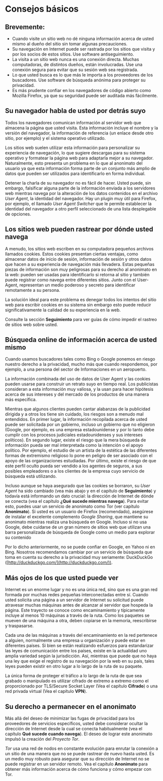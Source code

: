 Consejos básicos
================

Brevemente:
-----------

 * Cuando visite un sitio web no dé ninguna información acerca de usted mismo al dueño del sitio sin tomar algunas precauciones.
 * Su navegación en Internet puede ser rastrada por los sitios que visita y por los socios de estos sitios. Use software antiseguimiento.
 * La visita a un sitio web nunca es una conexión directa. Muchas computadoras, de distintos dueños, están involucradas. Use una conexión segura para evitar que su sesión web sea registrada.
 * Lo que usted busca es lo que más le importa a los proveedores de los buscadores. Use software de búsqueda anónima para proteger su privacidad.
 * Es más prudente confiar en los navegadores de código abierto como Mozilla Firefox, ya que su seguridad puede ser auditada más fácilmente.

Su navegador habla de usted por detrás suyo
-------------------------------------------

Todos los navegadores comunican información al servidor web que almacena la página que usted visita. Esta información incluye el nombre y la versión del navegador, la información de referencia (un enlace desde otro sitio, por ejemplo) y el sistema operativo utilizado.

Los sitios web suelen utilizar esta información para personalizar su experiencia de navegación, lo que sugiere descargas para su sistema operativo y formatear la página web para adaptarla mejor a su navegador. Naturalmente, esto presenta un problema en lo que al anonimato del usuario ya que esta información forma parte de un conjunto más amplio de datos que pueden ser utilizados para identificarlo en forma individual.

Detener la charla de su navegador no es fácil de hacer. Usted puede, sin embargo, falsificar alguna parte de la información enviada a los servidores web mientras navega por la alteración de los datos contenidos en el archivo *User Agent*, la identidad del navegador. Hay un plugin muy útil para Firefox, por ejemplo, el llamado *User Agent Switcher* que le permite establecer la identidad del navegador a otro perfil seleccionado de una lista desplegable de opciones.

Los sitios web pueden rastrear por dónde usted navega
-----------------------------------------------------

A menudo, los sitios web escriben en su computadora pequeños archivos llamados cookies. Estos cookies presentan ciertas ventajas, como almacenar datos de inicio de sesión, información de sesión y otros datos que hacen a su experiencia de navegación más llevadera. Estas pequeñas piezas de información son muy peligrosas para su derecho al anonimato en la web: pueden ser usadas para identificarlo si retorna al sitio y también puede registrar como navega entre diferentes sitios. Junto con el User-Agent, representan un medio poderoso y secreto para identificar remotamente a su persona.

La solución ideal para este problema es denegar todos los intentos del sitio web para escribir cookies en su sistema sin embargo esto puede reducir significativamente la calidad de su experiencia en la web.

Consulte la sección **Seguimiento** para ver guías de cómo impedir el rastreo de sitios web sobre usted.

Búsqueda online de información acerca de usted mismo
----------------------------------------------------

Cuando usamos buscadores tales como Bing o Google ponemos en riesgo nuestro derecho a la privacidad, mucho más que cuando respondemos, por ejemplo, a una persona del sector de Informaciones en un aeropuerto.

La información combinada del uso de datos de User Agent y las cookies pueden usarse para construir un retrato suyo en tiempo real. Los publicistas consideran a esta información muy valiosa, y la usan para hacer hipótesis acerca de sus intereses y del mercado de los productos de una manera más específica.

Mientras que algunos clientes pueden cantar alabanzas de la publicidad dirigida y a otros los tiene sin cuidado, los riesgos son a menudo mal entendidos. En primer lugar, la información recopilada acerca de usted puede ser solicitada por un gobierno, incluso un gobierno que no eligieron (Google, por ejemplo, es una empresa estadounidense y por lo tanto debe cumplir con los procesos judiciales estadounidenses y sus intereses políticos). En segundo lugar, existe el riesgo que la mera búsqueda de información pueda ser mal interpretada como la intención o el apoyo político. Por ejemplo, el estudio de un artista de la estética de las diferentes formas de extremismo religioso lo pone en peligro de ser asociado con el apoyo de las organizaciones estudiadas. Por último, existe el riesgo de que este perfil oculto pueda ser vendido a los agentes de seguros, a sus posibles empleadores o a los clientes de la empresa cuyo servicio de búsqueda está utilizando.

Incluso aunque se haya asegurado que las cookies se borraron, su *User Agent* ha sido cambiado (vea más abajo y en el capítulo de **Seguimiento**) y todavía está informando un dato crucial: la dirección de Internet de dónde se conecta (vea el capítulo **¿Qué sucede mientras navega**). Para evitar esto, puedes usar un servicio de anonimato como Tor (ver capítulo **Anonimato**). Si usted es un usuario de Firefox (recomendado), asegúrese de instalar el excelente complemento *Google Sharing*, que mantiene su anonimato mientras realiza una búsqueda en Google. Incluso si no usa Google, debe cuidarse de un gran número de sitios web que utilizan una barra personalizada de búsqueda de Google como un medio para explorar su contenido

Por lo dicho anteriormente, no se puede confiar en Google, en Yahoo ni en Bing. Nosotros recomendamos cambiar por un servicio de búsqueda que toma en cuenta su derecho a la privacidad muy seriamente: DuckDuckGo ([http://duckduckgo.com/](http://duckduckgo.com/)).

Más ojos de los que usted puede ver
-----------------------------------

Internet es un enorme lugar y no es una única red, sino que es una gran red formada por muchas redes pequeñas interconectadas entre sí. Cuando usted solicita una página a un servidor de Internet su solicitud puede atravesar muchas máquinas antes de alcanzar al servidor que hospeda la página. Este trayecto se conoce como encaminamiento y típicamente incluye al menos 10 máquinas a través de la ruta. Como los paquetes se mueven de una máquina a otra, deben copiarse en la memoria, reescribirse y traspasarse.

Cada una de las máquinas a través del encaminamiento en la red pertenece a alguien, normalmente una empresa u organización y puede estar en diferentes países. Si bien se están realizando esfuerzos para estandarizar las leyes de comunicación entre los países, existe en la actualidad uno amplia variedad según la jurisdicción. Así, mientras que puede que no haya una ley que exige el registro de su navegación por la web en su país, tales leyes pueden existir en otro lugar a lo largo de la ruta de su paquete.

La única forma de proteger el tráfico a lo largo de la ruta de que sea grabado o manipulado es utilizar cifrado de extremo a extremo como el proporcionado por TLS/Secure Socket Layer (Vea el capítulo **Cifrado**) o una red privada virtual (Vea el capítulo **VPN**).

Su derecho a permanecer en el anonimato
---------------------------------------

Más allá del deseo de minimizar las fugas de privacidad para los proveedores de servicios específicos, usted debe considerar ocultar la dirección de Internet desde la cual se conecta habitualmente (vea el capítulo **Qué sucede cuando navega**). El deseo de lograr este anonimato impulsó la creación del *Proyecto Tor*.

*Tor* usa una red de nodos en constante evolución para enrutar la conexión a un sitio de una manera que no se puede rastrear de nuevo hasta usted. Es un medio muy robusto para asegurar que su dirección de Internet no se puede registrar en un servidor remoto. Vea el capítulo **Anonimato** para obtener más información acerca de cómo funciona y cómo empezar con Tor.

